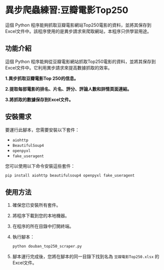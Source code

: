 # 異步爬蟲練習:豆瓣電影Top250

這個 Python 程序能夠抓取豆瓣電影網站Top250電影的資料，並將其保存到Excel文件中。該程序使用的是異步請求來爬取網站，本程序只供學習用途。

## 功能介紹
這個 Python 程序能夠從豆瓣電影網站抓取Top250電影的資料，並將其保存到Excel文件中。它利用異步請求來提高數據抓取的效率。

**1.異步抓取豆瓣電影Top 250的信息。**

**2.提取每部電影的排名、片名、評分、評論人數和詳情頁面連結。**

**3.將抓取的數據保存到Excel文件。**

## 安裝需求

要運行此腳本，您需要安裝以下套件：

- `aiohttp`
- `BeautifulSoup4`
- `openpyxl`
- `fake_useragent`

您可以使用以下命令安裝這些套件：

```bash
pip install aiohttp beautifulsoup4 openpyxl fake_useragent
```

## 使用方法

1. 確保您已安裝所有套件。
2. 將程序下載到您的本地機器。
3. 在程序的所在目錄中打開終端。
4. 執行腳本：

    ```bash
    python douban_top250_scraper.py
    ```

5. 腳本運行完成後，您將在腳本的同一目錄下找到名為 `豆瓣電影Top250.xlsx` 的Excel文件。

